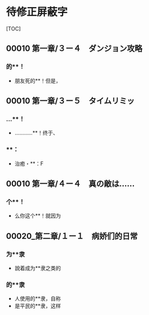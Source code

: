 # 待修正屏蔽字

[TOC]

## 00010 第一章/３ー４　ダンジョン攻略

### 的**！

- 朋友死的**！但是，


## 00010 第一章/３ー５　タイムリミッ

### …**！

- …………**！终于、

### **：

-  治癒・**：F


## 00010 第一章/４ー４　真の敵は……

### 个**！

- 么你这个**！就因为


## 00020_第二章/１ー１　病娇们的日常

### 为**隶

- 說着成为**隶之类的

### 的**隶

- 人使用的**隶，自称
- 是平民的**隶，这样
